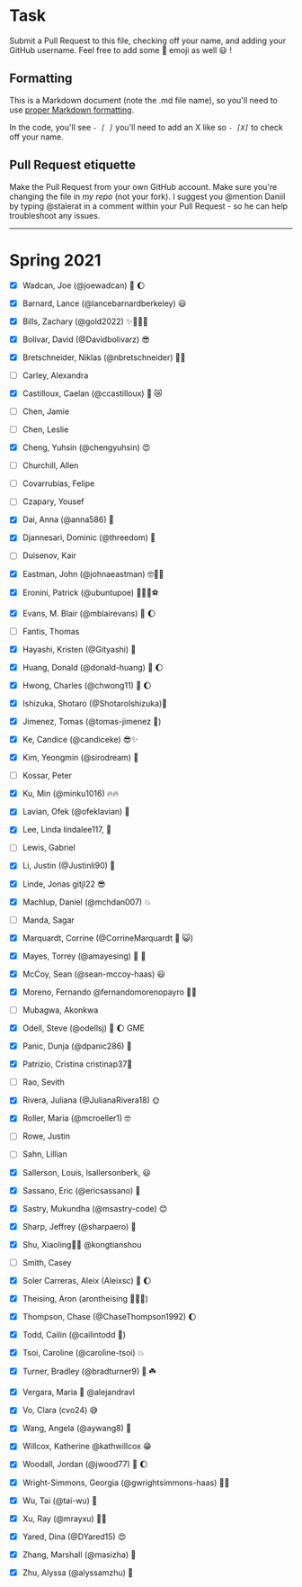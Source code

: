 # Task
Submit a Pull Request to this file, checking off your name, and adding your GitHub username. Feel free to add some :rocket: emoji as well :smiley: ! 

## Formatting
This is a Markdown document (note the .md file name), so you'll need to use [proper Markdown formatting](https://help.github.com/articles/basic-writing-and-formatting-syntax/#task-lists). 

In the code, you'll see *`- [ ]`* you'll need to add an X like so *`- [X]`* to check off your name.

## Pull Request etiquette
Make the Pull Request from your own GitHub account. Make sure you're changing the file in _my repo_ (not your fork). I suggest you @mention Daniil by typing @stalerat in a comment within your Pull Request - so he can help troubleshoot any issues.  

------------

# Spring 2021

- [X] Wadcan, Joe (@joewadcan) 🚀 🌔

- [X] Barnard, Lance (@lancebarnardberkeley) :smiley:

- [X] Bills, Zachary (@gold2022) ✨🐱‍👤👀

- [X] Bolivar, David (@Davidbolivarz) :sunglasses:

- [X] Bretschneider, Niklas (@nbretschneider) 🥺🥺

- [ ] Carley, Alexandra

- [X] Castilloux, Caelan (@ccastilloux) 🥑 😿

- [ ] Chen, Jamie

- [ ] Chen, Leslie

- [X] Cheng, Yuhsin (@chengyuhsin) :heart_eyes:

- [ ] Churchill, Allen

- [ ] Covarrubias, Felipe

- [ ] Czapary, Yousef

- [X] Dai, Anna (@anna586) :fox_face:

- [X] Djannesari, Dominic (@threedom) 🦾

- [ ] Duisenov, Kair

- [X] Eastman, John (@johnaeastman) 🤓👨‍💻

- [X] Eronini, Patrick (@ubuntupoe) 🙌🏿🤓⚽️

- [X] Evans, M. Blair (@mblairevans) 🚀 🌔

- [ ] Fantis, Thomas

- [X] Hayashi, Kristen (@Gityashi) 🧸

- [X] Huang, Donald (@donald-huang) 🚀 🌔

- [x] Hwong, Charles (@chwong11) 🚀 🌔

- [x] Ishizuka, Shotaro (@ShotaroIshizuka)🚀

- [X] Jimenez, Tomas (@tomas-jimenez 🐻)

- [X] Ke, Candice (@candiceke) 😎✨

- [X] Kim, Yeongmin (@sirodream) 🚀

- [ ] Kossar, Peter

- [X] Ku, Min (@minku1016) 🔥🔥

- [x] Lavian, Ofek (@ofeklavian) 🤠

- [X] Lee, Linda lindalee117,  🤡

- [ ] Lewis, Gabriel

- [X] Li, Justin (@Justinli90) 🚀

- [X] Linde, Jonas gitjl22 😎

- [x] Machlup, Daniel (@mchdan007) :collision:

- [ ] Manda, Sagar

- [X] Marquardt, Corrine (@CorrineMarquardt :nail_care: :smiley_cat:)

- [X] Mayes, Torrey (@amayesing) 🏀 📸

- [X] McCoy, Sean (@sean-mccoy-haas) :smiley:

- [X] Moreno, Fernando @fernandomorenopayro 💪🏻

- [ ] Mubagwa, Akonkwa

- [X] Odell, Steve (@odellsj) 🚀 🌔 GME

- [X] Panic, Dunja (@dpanic286) 🌴

- [x] Patrizio, Cristina cristinap37🚀

- [ ] Rao, Sevith

- [X] Rivera, Juliana (@JulianaRivera18) 🌞

- [X] Roller, Maria (@mcroeller1) 🤓

- [ ] Rowe, Justin

- [ ] Sahn, Lillian

- [x] Sallerson, Louis, lsallersonberk, :smiley:

- [x] Sassano, Eric (@ericsassano) 

- [X] Sastry, Mukundha (@msastry-code) 😊

- [X] Sharp, Jeffrey (@sharpaero) 🚀

- [x] Shu, Xiaoling🚀🚀 @kongtianshou

- [ ] Smith, Casey

- [X] Soler Carreras, Aleix (Aleixsc) 🚀 🌔

- [X] Theising, Aron (arontheising 💅💅💅)

- [x] Thompson, Chase (@ChaseThompson1992) 🌔

- [X] Todd, Cailin (@cailintodd 🚀)

- [X] Tsoi, Caroline (@caroline-tsoi) :boom:

- [X] Turner, Bradley (@bradturner9) 🚀 ☘️

- [X] Vergara, Maria 🐰 @alejandravl

- [x] Vo, Clara (cvo24) 😅

- [X] Wang, Angela (@aywang8) 🚀

- [X] Willcox, Katherine @kathwillcox 😁

- [X] Woodall, Jordan (@jwood77)  🚀 🌔

- [X] Wright-Simmons, Georgia (@gwrightsimmons-haas) 👋💃

- [x] Wu, Tai (@tai-wu) 🙏

- [X] Xu, Ray (@mrayxu) 🚀🚀

- [X] Yared, Dina (@DYared15) 😍

- [X] Zhang, Marshall (@masizha) :rocket:

- [x] Zhu, Alyssa (@alyssamzhu) 🚀
